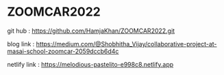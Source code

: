# ZOOMCAR2022

git hub : https://github.com/HamjaKhan/ZOOMCAR2022.git

blog link :  https://medium.com/@Shobhitha_Vijay/collaborative-project-at-masai-school-zoomcar-2059dccb6d4c

netlify link : https://melodious-pastelito-e998c8.netlify.app
